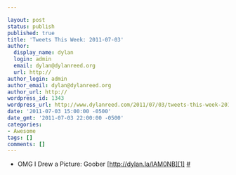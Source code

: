 ```yaml
---

layout: post
status: publish
published: true
title: 'Tweets This Week: 2011-07-03'
author:
  display_name: dylan
  login: admin
  email: dylan@dylanreed.org
  url: http://
author_login: admin
author_email: dylan@dylanreed.org
author_url: http://
wordpress_id: 1343
wordpress_url: http://www.dylanreed.com/2011/07/03/tweets-this-week-2011-07-03/
date: '2011-07-03 15:00:00 -0500'
date_gmt: '2011-07-03 22:00:00 -0500'
categories:
- Awesome
tags: []
comments: []
---
```


  * OMG I Drew a Picture: Goober [http://dylan.la/lAM0NB][1] [#][2]
  


   [1]: http://dylan.la/lAM0NB
   [2]: http://twitter.com/awesomeguy/statuses/85820291640602624

